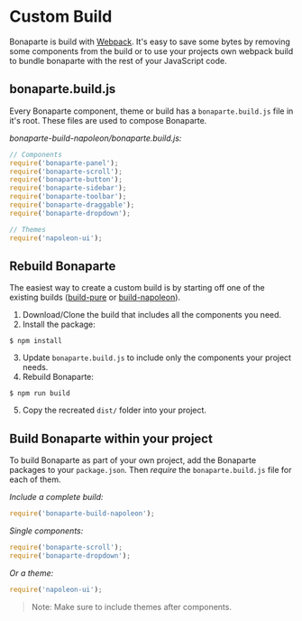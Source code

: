 # Custom Build

Bonaparte is build with [Webpack](http://webpack.github.io/). It's easy to save some bytes by removing some components from the build or to use your projects own webpack build to bundle bonaparte with the rest of your JavaScript code.

## bonaparte.build.js

Every Bonaparte component, theme or build has a `bonaparte.build.js` file in it's root. These files are used to compose Bonaparte.

*bonaparte-build-napoleon/bonaparte.build.js:*
```javascript
// Components
require('bonaparte-panel');
require('bonaparte-scroll');
require('bonaparte-button');
require('bonaparte-sidebar');
require('bonaparte-toolbar');
require('bonaparte-draggable');
require('bonaparte-dropdown');

// Themes
require('napoleon-ui');

```

## Rebuild Bonaparte

The easiest way to create a custom build is by starting off one of the existing builds ([build-pure](http://github.com/bonaparte/build-pure) or [build-napoleon](http://github.com/bonaparte/build-napoleon)).

1. Download/Clone the build that includes all the components you need.
2. Install the package:
 ```
$ npm install
```
3. Update `bonaparte.build.js` to include only the components your project needs.
4. Rebuild Bonaparte:
 ```
$ npm run build
```
5. Copy the recreated `dist/` folder into your project.

## Build Bonaparte within your project

To build Bonaparte as part of your own project, add the Bonaparte packages to your `package.json`. Then *require* the `bonaparte.build.js` file for each of them.

*Include a complete build:*
```javascript
require('bonaparte-build-napoleon');
```

*Single components:*
```javascript
require('bonaparte-scroll');
require('bonaparte-dropdown');
```
*Or a theme:*
```javascript
require('napoleon-ui');
```

> Note: Make sure to include themes after components.
